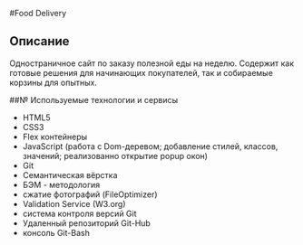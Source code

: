 #Food Delivery

## Описание
Одностраничное сайт по заказу полезной еды на неделю. Содержит как готовые решения для начинающих покупателей, так и собираемые корзины для опытных.

##№ Используемые технологии и сервисы
* HTML5
* CSS3
* Flex контейнеры
* JavaScript (работа с Dom-деревом; добавление стилей, классов, значений; реализованно открытие popup окон)
* Git
* Семантическая вёрстка
* БЭМ - методология
* сжатие фотографий (FileOptimizer)
* Validation Service (W3.org)
* система контроля версий Git
* Удаленный репозиторий Git-Hub
* консоль Git-Bash
